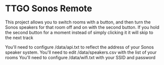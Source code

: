 # TTGO Sonos Remote

This project allows you to switch rooms with a button, and then turn the Sonos speakers for that room off and on with the second button. If you hold the second button for a moment instead of simply clicking it it will skip to the next track

You'll need to configure /data/api.txt to reflect the address of your Sonos speaker system.
You'll need to edit /data/speakers.csv with the list of your rooms
You'll need to configure /data/wifi.txt with your SSID and password
